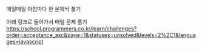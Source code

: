 매일매일 아침마다 한 문제씩 풀기

아래 링크로 들어가서 매일 문제 풀기
https://school.programmers.co.kr/learn/challenges?order=acceptance_asc&page=1&statuses=unsolved&levels=2%2C1&languages=javascript
